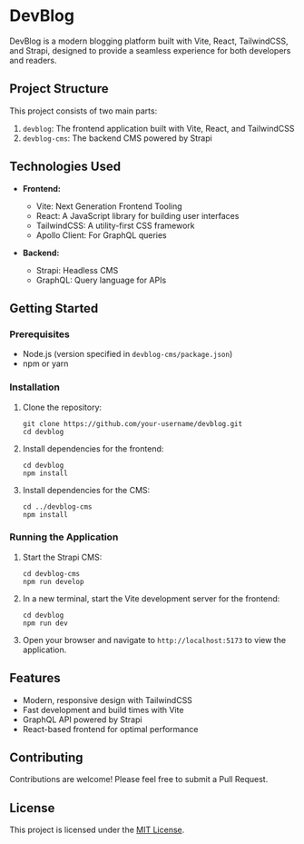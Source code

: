 # DevBlog

DevBlog is a modern blogging platform built with Vite, React, TailwindCSS, and Strapi, designed to provide a seamless experience for both developers and readers.

## Project Structure

This project consists of two main parts:

1. `devblog`: The frontend application built with Vite, React, and TailwindCSS
2. `devblog-cms`: The backend CMS powered by Strapi

## Technologies Used

- **Frontend:**
  - Vite: Next Generation Frontend Tooling
  - React: A JavaScript library for building user interfaces
  - TailwindCSS: A utility-first CSS framework
  - Apollo Client: For GraphQL queries

- **Backend:**
  - Strapi: Headless CMS
  - GraphQL: Query language for APIs

## Getting Started

### Prerequisites

- Node.js (version specified in `devblog-cms/package.json`)
- npm or yarn

### Installation

1. Clone the repository:
   ```
   git clone https://github.com/your-username/devblog.git
   cd devblog
   ```

2. Install dependencies for the frontend:
   ```
   cd devblog
   npm install
   ```

3. Install dependencies for the CMS:
   ```
   cd ../devblog-cms
   npm install
   ```

### Running the Application

1. Start the Strapi CMS:
   ```
   cd devblog-cms
   npm run develop
   ```

2. In a new terminal, start the Vite development server for the frontend:
   ```
   cd devblog
   npm run dev
   ```

3. Open your browser and navigate to `http://localhost:5173` to view the application.

## Features

- Modern, responsive design with TailwindCSS
- Fast development and build times with Vite
- GraphQL API powered by Strapi
- React-based frontend for optimal performance

## Contributing

Contributions are welcome! Please feel free to submit a Pull Request.

## License

This project is licensed under the [MIT License](LICENSE).
```
